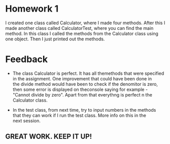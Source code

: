 # Homework 1

I created one class called Calculator, where I made four methods. After this I made another class called CalculatorTest, where you can find the main method. In this class I called the methods from the Calculator class using one object. Then I just printed out the methods.


# Feedback

* The class Calculator is perfect. It has all themethods that were specified in the assignment. One improvement that could have been done in  
  the divide method would have been to check if the denomitor is zero, then some error is displayed on theconsole saying for example -   
  "Cannot   divide by zero". Apart from that everythng is perfect n  the Calculator class.  
    
* In the test class, from next time, try to input numbers in the methods that they can work if I run the test class. More info on this in the   
  next session.
    
    
## GREAT WORK. KEEP IT UP!


